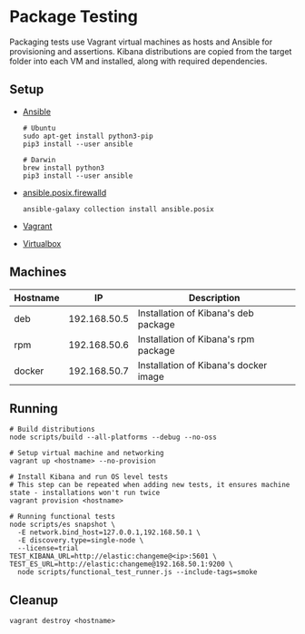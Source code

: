 # Package Testing

Packaging tests use Vagrant virtual machines as hosts and Ansible for provisioning and assertions. Kibana distributions are copied from the target folder into each VM and installed, along with required dependencies.

## Setup

- [Ansible](https://docs.ansible.com/ansible/latest/installation_guide/intro_installation.html)

  ```
  # Ubuntu
  sudo apt-get install python3-pip
  pip3 install --user ansible

  # Darwin
  brew install python3
  pip3 install --user ansible
  ```

- [ansible.posix.firewalld](https://docs.ansible.com/ansible/latest/collections/ansible/posix/firewalld_module.html)
  ```
  ansible-galaxy collection install ansible.posix
  ```
- [Vagrant](https://www.vagrantup.com/downloads)
- [Virtualbox](https://www.virtualbox.org/wiki/Downloads)

## Machines

| Hostname | IP           | Description                           |
| -------- | ------------ | ------------------------------------- |
| deb      | 192.168.50.5 | Installation of Kibana's deb package  |
| rpm      | 192.168.50.6 | Installation of Kibana's rpm package  |
| docker   | 192.168.50.7 | Installation of Kibana's docker image |

## Running

```
# Build distributions
node scripts/build --all-platforms --debug --no-oss

# Setup virtual machine and networking
vagrant up <hostname> --no-provision

# Install Kibana and run OS level tests
# This step can be repeated when adding new tests, it ensures machine state - installations won't run twice
vagrant provision <hostname>

# Running functional tests
node scripts/es snapshot \
  -E network.bind_host=127.0.0.1,192.168.50.1 \
  -E discovery.type=single-node \
  --license=trial
TEST_KIBANA_URL=http://elastic:changeme@<ip>:5601 \
TEST_ES_URL=http://elastic:changeme@192.168.50.1:9200 \
  node scripts/functional_test_runner.js --include-tags=smoke

```

## Cleanup

```
vagrant destroy <hostname>
```
